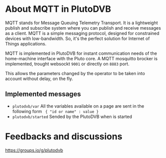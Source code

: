 # About MQTT in PlutoDVB

MQTT stands for Message Queuing Telemetry Transport. It is a lightweight publish and subscribe system where you can publish and receive messages as a client. MQTT is a simple messaging protocol, designed for constrained devices with low-bandwidth. So, it's the perfect solution for Internet of Things applications.

MQTT is implemented in PlutoDVB for instant communication needs of the home-machine interface with the Pluto core. A MQTT mosquitto brocker is implemented, trought websockt ```9001``` or directly on ```8883``` port.

This allows the parameters changed by the operator to be taken into account without delay, on the fly.

## Implemented messages 

- ```plutodvb/var``` All the variables available on a page are sent in the following form ``` { "id or name" : value }```
- ```plutodvb/started``` Sended by the PlutoDVB when is started


# Feedbacks and discussions
https://groups.io/g/plutodvb
